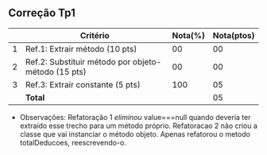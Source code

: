 Correção Tp1
--

|   |Critério                                             |Nota(%) |Nota(ptos)|
|---|-----------------------------------------------------|--------|----------|  
| 1 |Ref.1: Extrair método (10 pts)                       |   00   |    00    |  
| 2 |Ref.2: Substituir método por objeto-método (15 pts)  |   00   |    00    |  
| 3 |Ref.3: Extrair constante (5 pts)                     |   100  |    05    |  
|   |**Total**                                            |        |    05    |  

* Observações:
  Refatoração 1 *eliminou* value===null quando deveria ter extraído esse trecho
para um método próprio. 
  Refatoracao 2 não criou a classe que vai instanciar o método objeto. Apenas
refatorou o metodo totalDeducoes, reescrevendo-o. 
